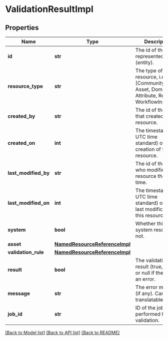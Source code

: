 # ValidationResultImpl

## Properties
Name | Type | Description | Notes
------------ | ------------- | ------------- | -------------
**id** | **str** | The id of the represented object (entity). | 
**resource_type** | **str** | The type of this resource, i.e. [Community, Asset, Domain, Attribute, Relation, WorkflowInstance]. | 
**created_by** | **str** | The id of the user that created this resource. | [optional] 
**created_on** | **int** | The timestamp (in UTC time standard) of the creation of this resource. | [optional] 
**last_modified_by** | **str** | The id of the user who modified this resource the last time. | [optional] 
**last_modified_on** | **int** | The timestamp (in UTC time standard) of the last modification of this resource. | [optional] 
**system** | **bool** | Whether this is a system resource or not. | [optional] 
**asset** | [**NamedResourceReferenceImpl**](NamedResourceReferenceImpl.md) |  | [optional] 
**validation_rule** | [**NamedResourceReferenceImpl**](NamedResourceReferenceImpl.md) |  | [optional] 
**result** | **bool** | The validation result (true, false or null if there was an error. | [optional] 
**message** | **str** | The error message (if any). Can be a translatable key. | [optional] 
**job_id** | **str** | ID of the job that performed the validation. | [optional] 

[[Back to Model list]](../README.md#documentation-for-models) [[Back to API list]](../README.md#documentation-for-api-endpoints) [[Back to README]](../README.md)


